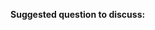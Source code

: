 **Suggested question to discuss:**

<include src="../../book/modeling/modelingStructures/classDiagramsBasic/q-essay-explainClassDiagram.md" />
<include src="../../book/uml/classDiagrams/combine/basic/q-essay-objectDiagramsForClassDiagram.md" />
<include src="../../book/modeling/modelingStructures/classDiagramsIntermediate/q-explainClassDiagramNotation.md" />
<include src="../../book/modeling/modelingStructures/classDiagramsIntermediate/q-drawClassDiagramForItemEtc.md" />
